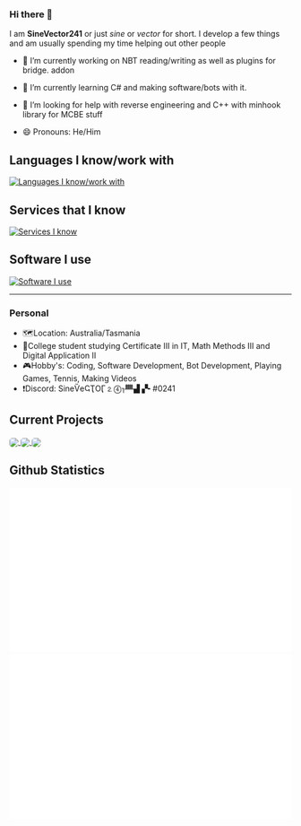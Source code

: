 ### Hi there 👋

I am **SineVector241** or just *sine* or *vector* for short. I develop a few things and am usually spending my time helping out other people

- 🔭 I’m currently working on NBT reading/writing as well as plugins for bridge. addon
- 🌱 I’m currently learning C# and making software/bots with it.
- 🤔 I’m looking for help with reverse engineering and C++ with minhook library for MCBE stuff

- 😄 Pronouns: He/Him

## Languages I know/work with

[![Languages I know/work with](https://skills.thijs.gg/icons?i=cs,dotnet,java,nodejs,js,ts,py,css,html,vue,bash)](https://skills.thijs.gg)

## Services that I know

[![Services I know](https://skills.thijs.gg/icons?i=mysql,sqlite,discord,azure)](https://skills.thijs.gg)

## Software I use

[![Software I use](https://skills.thijs.gg/icons?i=visualstudio,vscode,blender,unity)](https://skills.thijs.gg)

---
### Personal
- 🗺️Location: Australia/Tasmania
- 🏢College student studying Certificate III in IT, Math Methods III and Digital Application II
- 🎮Hobby's: Coding, Software Development, Bot Development, Playing Games, Tennis, Making Videos
- ❗Discord: SineѶeҀҬOӶ⒉⓸⎤ᚙ▟ ▞╸#0241

## Current Projects
<a align="center" href="https://github.com/SineVector241/BridgePlugins">
  <img style="border-radius: 5px;" align="center" src="https://opengraph.githubassets.com/1/SineVector241/BridgePlugins" width="350px"/>
</a>
<a align="center" href="https://github.com/SineVector241/NBTRead-Write-Test">
  <img style="border-radius: 5px;" align="center" src="https://opengraph.githubassets.com/1/SineVector241/NBTRead-Write-Test" width="350px"/>
</a>
<a align="center" href="https://github.com/SineVector241/PixelPerfectBot">
  <img style="border-radius: 5px;" align="center" src="https://opengraph.githubassets.com/1/SineVector241/PixelPerfectBot" width="350px"/>
</a>

## Github Statistics
![](https://raw.githubusercontent.com/SineVector241/GithubStatistics/master/generated/overview.svg#gh-dark-mode-only)
![](https://raw.githubusercontent.com/SineVector241/GithubStatistics/master/generated/languages.svg#gh-dark-mode-only)
